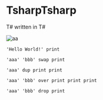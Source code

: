 # TsharpTsharp
T# written in T#

![aa](https://user-images.githubusercontent.com/81926489/148670225-6410125e-6283-4ce3-b0b8-e9e30ed89ad6.gif)

```factor
'Hello World!' print
```

```factor
'aaa' 'bbb' swap print
```

```factor
'aaa' dup print print
```

```factor
'aaa' 'bbb' over print print print
```

```factor
'aaa' 'bbb' drop print
```
